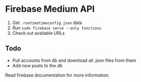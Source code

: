 # Firebase Medium API
1. Get `.runtimetimeconfig.json` data
1. Run `sudo firebase serve --only functions`
1. Check out available URLs

## Todo
* Pull accounts from db and download all .json files from them
* Add *new* posts to the db

Read firebase documentation for more information.